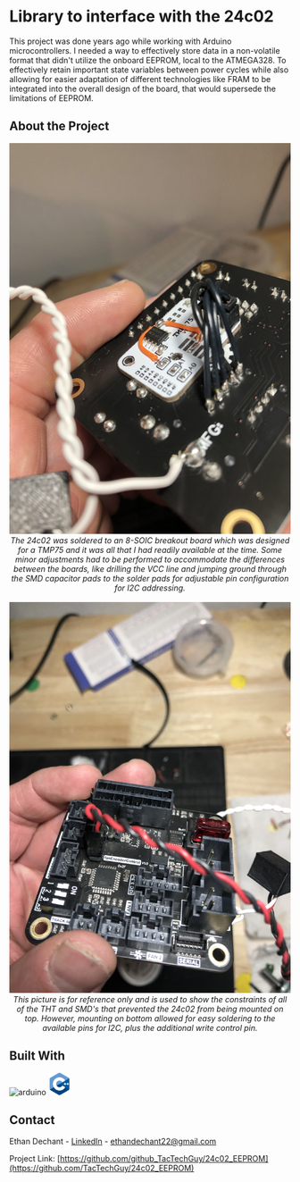 <h1 align="left">Library to interface with the 24c02</h1>
<!-- 24c02 [Description]-->
<p>
  This project was done years ago while working with Arduino microcontrollers. I needed a way to effectively store data in a non-volatile format that didn't
  utilize the onboard EEPROM, local to the ATMEGA328. To effectively retain important state variables between power cycles while also allowing for easier adaptation 
  of different technologies like FRAM to be integrated into the overall design of the board, that would supersede the limitations of EEPROM. 
</p>

## About the Project
<p align="center">
  <img src="https://github.com/TacTechGuy/24c02_EEPROM/blob/master/images/24c02_mounted.jpg?raw=true" height="700" width="700"/>
  <br>
  <i>The 24c02 was soldered to an 8-SOIC breakout board which was designed for a TMP75 and it was all that I had readily available at the time. Some minor adjustments had to be performed to accommodate the differences between the boards, 
  like drilling the VCC line and jumping ground through the SMD capacitor pads to the solder pads for adjustable pin configuration for I2C addressing.</i><br>
  <br>
  <img src="https://github.com/TacTechGuy/24c02_EEPROM/blob/master/images/board_topSize.jpg?raw=true" height="700" width="700"/><br>  
  <i>This picture is for reference only and is used to show the constraints of all of the THT and SMD's that prevented the 24c02 from being mounted on top. However, mounting on bottom allowed for easy soldering to the available pins for 
  I2C, plus the additional write control pin. </i><br>
</p>

<!-- 24c02 [About the project]-->
<p>
 
</p>



## Built With
<img src="https://cdn.worldvectorlogo.com/logos/arduino-1.svg" alt="arduino" width="40" height="40"/> <img src="https://raw.githubusercontent.com/devicons/devicon/master/icons/cplusplus/cplusplus-original.svg" alt="cplusplus" width="40" height="40"/>

## Contact
Ethan Dechant - [LinkedIn](https://www.linkedin.com/in/ethan-dechant/) - ethandechant22@gmail.com

Project Link: [https://github.com/github_TacTechGuy/24c02_EEPROM](https://github.com/TacTechGuy/24c02_EEPROM)
